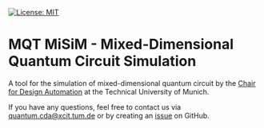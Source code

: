 [![License: MIT](https://img.shields.io/badge/license-MIT-blue.svg?style=flat-square)](https://opensource.org/licenses/MIT)

# MQT MiSiM  - Mixed-Dimensional Quantum Circuit Simulation

A tool for the simulation of mixed-dimensional quantum circuit by the [Chair for Design Automation](https://www.cda.cit.tum.de/) at the Technical University of Munich.


If you have any questions, feel free to contact us via [quantum.cda@xcit.tum.de](mailto:quantum.cda@xcit.tum.de) or by creating an [issue](https://github.com/cda-tum/MiSiM/issues) on GitHub.